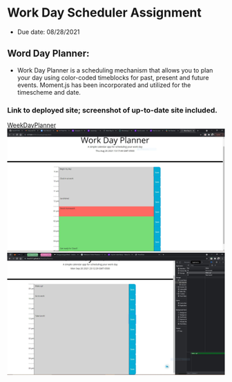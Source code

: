 # Work Day Scheduler Assignment

* Due date: 08/28/2021

## Word Day Planner:

* Work Day Planner is a scheduling mechanism that allows you to plan your day using color-coded timeblocks for past, present and future events. Moment.js has been incorporated and utilized for the timescheme and date.

### Link to deployed site; screenshot of up-to-date site included.

[WeekDayPlanner](https://fons3517.github.io/WeekDayPlanner/)
![Screenshot of Week Day Planner](./weekDayPlannerscreenshot.JPG)
![Screenshot 2](WeekdayPlanner2.JPG)
